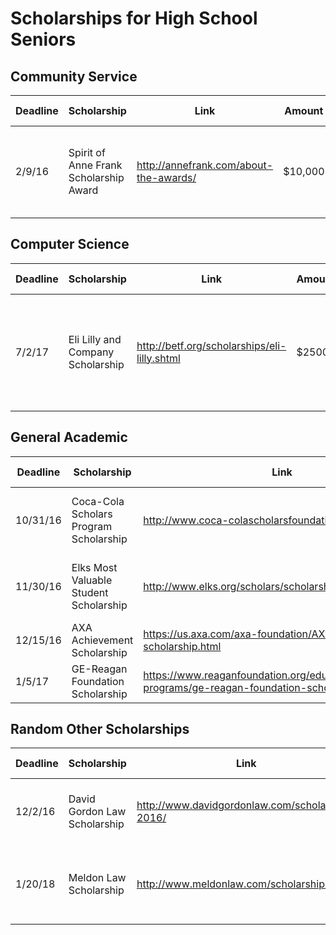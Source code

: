 # Scholarships for High School Seniors

## Community Service
| Deadline  | Scholarship                             | Link                                                  | Amount  | # of Winners  | Notes                                                                            |
| --------- | --------------------------------------- | ------------------------------------------------------| ------- | ------------- | -------------------------------------------------------------------------------- |
| 2/9/16    | Spirit of Anne Frank Scholarship Award  | http://annefrank.com/about-the-awards/                | $10,000 | 3             | "leaders in combating intolerance, prejudice and injustice in their communities" |

## Computer Science
| Deadline  | Scholarship                             | Link                                                  | Amount  | # of Winners  | Notes                                                                            |
| --------- | --------------------------------------- | ------------------------------------------------------| ------- | ------------- | -------------------------------------------------------------------------------- |
| 7/2/17    | Eli Lilly and Company Scholarship       | http://betf.org/scholarships/eli-lilly.shtml          | $2500   | 1             | member 1+ years, "outstanding minority students, with an interest in information technology" |


## General Academic
| Deadline  | Scholarship                             | Link                                                                       | Amount  | # of Winners  | Notes                                                                            |
| --------- | --------------------------------------- | ---------------------------------------------------------------------------| ------- | ------------- | -------------------------------------------------------------------------------- |
| 10/31/16  | Coca-Cola Scholars Program Scholarship  | http://www.coca-colascholarsfoundation.org/apply/                          | varies  | many          | Application opens in August, *very* competitive
| 11/30/16  | Elks Most Valuable Student Scholarship  | http://www.elks.org/scholars/scholarships/mvs.cfm                          | $1000+  | 20 finalists  | Application opens 9/1/17, very competitive |
| 12/15/16  | AXA Achievement Scholarship             | https://us.axa.com/axa-foundation/AXA-achievement-scholarship.html         | $1000+  |     many      | Apply as early as possible |
| 1/5/17    | GE-Reagan Foundation Scholarship        | https://www.reaganfoundation.org/education/scholarship-programs/ge-reagan-foundation-scholarship-program/ | $10,000 | many | Very competitive |

## Random Other Scholarships
| Deadline  | Scholarship                             | Link                                                  | Amount  | # of Winners  | Notes                                                                            |
| --------- | --------------------------------------- | ------------------------------------------------------| ------- | ------------- | -------------------------------------------------------------------------------- |
| 12/2/16   | David Gordon Law Scholarship            | http://www.davidgordonlaw.com/scholarship-2016/       | $750    | 2             | Need to submit a video or essay |
| 1/20/18   | Meldon Law Scholarship                  | http://www.meldonlaw.com/scholarship/                 | $1000   | 1             | 500-word essay with specific prompt |
